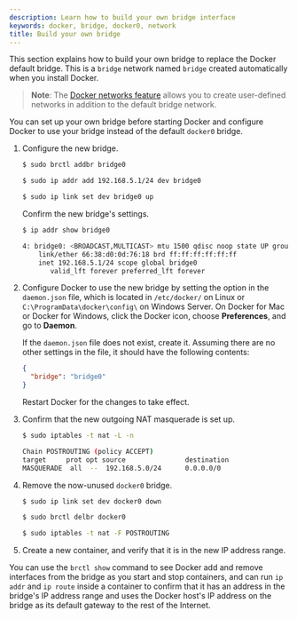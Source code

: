 ```yaml
---
description: Learn how to build your own bridge interface
keywords: docker, bridge, docker0, network
title: Build your own bridge
---
```


This section explains how to build your own bridge to replace the Docker default
bridge. This is a `bridge` network named `bridge` created automatically when you
install Docker.

> **Note**: The [Docker networks feature](../index.md) allows you to
create user-defined networks in addition to the default bridge network.

You can set up your own bridge before starting Docker and configure Docker to
use your bridge instead of the default `docker0` bridge.

1.  Configure the new bridge.

    ```bash
    $ sudo brctl addbr bridge0

    $ sudo ip addr add 192.168.5.1/24 dev bridge0

    $ sudo ip link set dev bridge0 up
    ```

    Confirm the new bridge's settings.

    ```bash
    $ ip addr show bridge0

    4: bridge0: <BROADCAST,MULTICAST> mtu 1500 qdisc noop state UP group default
        link/ether 66:38:d0:0d:76:18 brd ff:ff:ff:ff:ff:ff
        inet 192.168.5.1/24 scope global bridge0
           valid_lft forever preferred_lft forever
    ```

2.  Configure Docker to use the new bridge by setting the option in the
    `daemon.json` file, which is located in `/etc/docker/` on
    Linux or `C:\ProgramData\docker\config\` on Windows Server. On Docker for
    Mac or Docker for Windows, click the Docker icon, choose **Preferences**,
    and go to **Daemon**.

    If the `daemon.json` file does not exist, create it. Assuming there
    are no other settings in the file, it should have the following contents:

    ```json
    {
      "bridge": "bridge0"
    }
    ```

    Restart Docker for the changes to take effect.

3.  Confirm that the new outgoing NAT masquerade is set up.

    ```bash
    $ sudo iptables -t nat -L -n

    Chain POSTROUTING (policy ACCEPT)
    target     prot opt source               destination
    MASQUERADE  all  --  192.168.5.0/24      0.0.0.0/0
    ```

4.  Remove the now-unused `docker0` bridge.

    ```bash
    $ sudo ip link set dev docker0 down

    $ sudo brctl delbr docker0

    $ sudo iptables -t nat -F POSTROUTING
    ```

5.  Create a new container, and verify that it is in the new IP address range.


You can use the `brctl show` command to see Docker add and remove interfaces
from the bridge as you start and stop containers, and can run `ip addr` and `ip
route` inside a container to confirm that it has an address in the bridge's IP
address range and uses the Docker host's IP address on the bridge as its default
gateway to the rest of the Internet.
